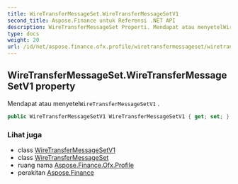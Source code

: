 ```yaml
---
title: WireTransferMessageSet.WireTransferMessageSetV1
second_title: Aspose.Finance untuk Referensi .NET API
description: WireTransferMessageSet Properti. Mendapat atau menyetelWireTransferMessageSetV1 .
type: docs
weight: 20
url: /id/net/aspose.finance.ofx.profile/wiretransfermessageset/wiretransfermessagesetv1/
---
```

## WireTransferMessageSet.WireTransferMessageSetV1 property

Mendapat atau menyetel`WireTransferMessageSetV1` .

```csharp
public WireTransferMessageSetV1 WireTransferMessageSetV1 { get; set; }
```

### Lihat juga

* class [WireTransferMessageSetV1](../../wiretransfermessagesetv1/)
* class [WireTransferMessageSet](../)
* ruang nama [Aspose.Finance.Ofx.Profile](../../wiretransfermessageset/)
* perakitan [Aspose.Finance](../../../)


